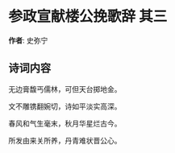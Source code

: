# 参政宣献楼公挽歌辞  其三

**作者**: 史弥宁

## 诗词内容

无边膏馥丐儒林，可但天台掷地金。

文不雕镌翻婉切，诗如平淡实高深。

春风和气生毫末，秋月华星烂古今。

所发由来关所养，丹青难状晋公心。

